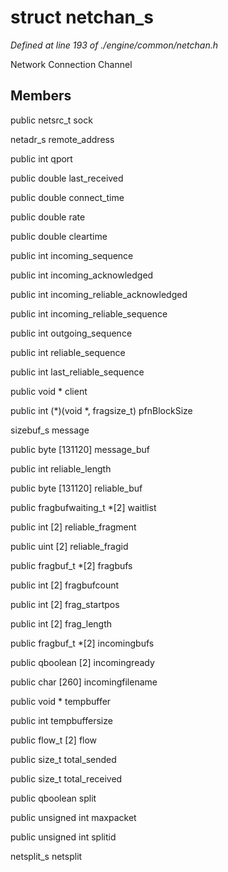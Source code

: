 # struct netchan_s

*Defined at line 193 of ./engine/common/netchan.h*

 Network Connection Channel



## Members

public netsrc_t sock

netadr_s remote_address

public int qport

public double last_received

public double connect_time

public double rate

public double cleartime

public int incoming_sequence

public int incoming_acknowledged

public int incoming_reliable_acknowledged

public int incoming_reliable_sequence

public int outgoing_sequence

public int reliable_sequence

public int last_reliable_sequence

public void * client

public int (*)(void *, fragsize_t) pfnBlockSize

sizebuf_s message

public byte [131120] message_buf

public int reliable_length

public byte [131120] reliable_buf

public fragbufwaiting_t *[2] waitlist

public int [2] reliable_fragment

public uint [2] reliable_fragid

public fragbuf_t *[2] fragbufs

public int [2] fragbufcount

public int [2] frag_startpos

public int [2] frag_length

public fragbuf_t *[2] incomingbufs

public qboolean [2] incomingready

public char [260] incomingfilename

public void * tempbuffer

public int tempbuffersize

public flow_t [2] flow

public size_t total_sended

public size_t total_received

public qboolean split

public unsigned int maxpacket

public unsigned int splitid

netsplit_s netsplit




